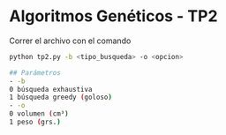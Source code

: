 # Algoritmos Genéticos - TP2
Correr el archivo con el comando
  ```sh
  python tp2.py -b <tipo_busqueda> -o <opcion>

## Parámetros
- -b
  0 búsqueda exhaustiva
  1 búsqueda greedy (goloso)
- -o
  0 volumen (cm³)
  1 peso (grs.)
